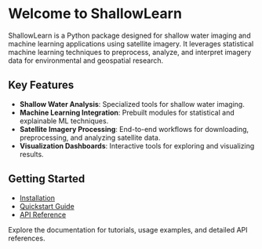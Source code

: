 # Welcome to ShallowLearn

ShallowLearn is a Python package designed for shallow water imaging and machine learning applications using satellite imagery. It leverages statistical machine learning techniques to preprocess, analyze, and interpret imagery data for environmental and geospatial research.

## Key Features

- **Shallow Water Analysis**: Specialized tools for shallow water imaging.
- **Machine Learning Integration**: Prebuilt modules for statistical and explainable ML techniques.
- **Satellite Imagery Processing**: End-to-end workflows for downloading, preprocessing, and analyzing satellite data.
- **Visualization Dashboards**: Interactive tools for exploring and visualizing results.

## Getting Started

- [Installation](installation.md)
- [Quickstart Guide](quickstart.md)
- [API Reference](api_reference.md)

Explore the documentation for tutorials, usage examples, and detailed API references.
